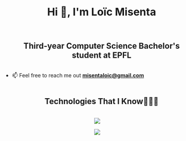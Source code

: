 
<!--horizontal divider(gradiant)-->

<!--h1 without bottom border-->
<div id="user-content-toc">
  <ul align="center">
    <summary><h1 style="display: inline-block">Hi 👋, I'm Loïc Misenta</h1></summary>
  </ul>
</div>


<!--- snake -->
<div align="center">
  <!--- <img  src="https://github.com/1999AZZAR/1999AZZAR/blob/main/resources/img/grid-snake.svg" alt="snake" /></a>-->
</div>


<!--h2 without bottom border-->
<div id="user-content-toc">
  <ul align="center">
    <summary><h2 style="display: inline-block">Third-year Computer Science Bachelor's student at EPFL</h2></summary>
  </ul>
</div>


<!--Intro start-->

- 📫 Feel free to reach me out **misentaloic@gmail.com**
  
<!--Intro end-->

<!--h1 without bottom border-->
<div id="user-content-toc">
  <ul align="center">
    <summary><h2 style="display: inline-block">Technologies That I Know👨🏻‍💻</h2></summary>
  </ul>
</div>
<!--tech stack icons-->
<p align="center">
  <img src="https://skillicons.dev/icons?i=git,c,cs,css,scala,discord,docker,figma,github,html,java,js,lua,unity,linux,mysql,arduino,py,pytorch,ableton,pr,ps,ai,vscode,kotlin&perline=14" />
</p>

<!--profile visit count-->
<div align="center">
  
[![](https://visitcount.itsvg.in/api?id=loicmisenta&label=Profile%20Views&color=0&icon=5&pretty=true)](https://visitcount.itsvg.in)
  
</div>
